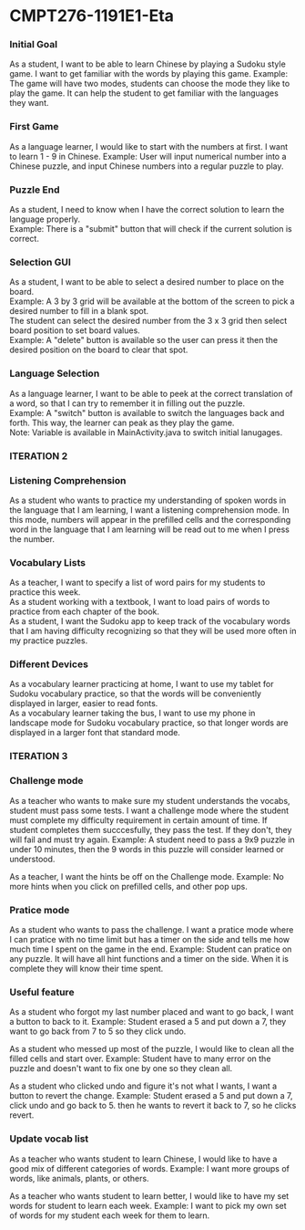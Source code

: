 # CMPT276-1191E1-Eta

### Initial Goal
As a student, I want to be able to learn Chinese by playing a Sudoku style game. I want to get familiar with the words by playing this game.
Example: The game will have two modes, students can choose the mode they like to play the game. It can help the student to get familiar with the languages they want.

### First Game
As a language learner, I would like to start with the numbers at first. I want to learn 1 - 9 in Chinese.
Example: User will input numerical number into a Chinese puzzle, and input Chinese numbers into a regular puzzle to play.

### Puzzle End
As a student, I need to know when I have the correct solution to learn the language properly.  
Example: There is a "submit" button that will check if the current solution is correct.

### Selection GUI
As a student, I want to be able to select a desired number to place on the board.  
Example: A 3 by 3 grid will be available at the bottom of the screen to pick a desired number to fill in a blank spot.  
The student can select the desired number from the 3 x 3 grid then select board position to set board values.  
Example: A "delete" button is available so the user can press it then the desired position on the board to clear that spot.
         

### Language Selection
As a language learner, I want to be able to peek at the correct translation of a word, so that I can try to remember it in filling out the puzzle.  
Example: A "switch" button is available to switch the languages back and forth. This way, the learner can peak as they play the game.  
Note: Variable is available in MainActivity.java to switch initial lanugages.

### ITERATION 2

### Listening Comprehension

As a student who wants to practice my understanding of spoken words in the language that I am learning, I want a listening comprehension mode. In this mode, numbers will appear in the prefilled cells and the corresponding word in the language that I am learning will be read out to me when I press the number.

### Vocabulary Lists

As a teacher, I want to specify a list of word pairs for my students to practice this week.  
As a student working with a textbook, I want to load pairs of words to practice from each chapter of the book.  
As a student, I want the Sudoku app to keep track of the vocabulary words that I am having difficulty recognizing so that they will be used more often in my practice puzzles.

### Different Devices

As a vocabulary learner practicing at home, I want to use my tablet for Sudoku vocabulary practice, so that the words will be conveniently displayed in larger, easier to read fonts.  
As a vocabulary learner taking the bus, I want to use my phone in landscape mode for Sudoku vocabulary practice, so that longer words are displayed in a larger font that standard mode.

### ITERATION 3

### Challenge mode

As a teacher who wants to make sure my student understands the vocabs, student must pass some tests. I want a challenge mode where the student must complete my difficulty requirement in certain amount of time.
If student completes them succcesfully, they pass the test. If they don't, they will fail and must try again.
Example: A student need to pass a 9x9 puzzle in under 10 minutes, then the 9 words in this puzzle will consider learned or understood.

As a teacher, I want the hints be off on the Challenge mode.
Example: No more hints when you click on prefilled cells, and other pop ups.

### Pratice mode

As a student who wants to pass the challenge. I want a pratice mode where I can pratice with no time limit but has a timer on the side and tells me how much time I spent on the game in the end.
Example: Student can pratice on any puzzle. It will have all hint functions and a timer on the side. When it is complete they will know their time spent.

### Useful feature

As a student who forgot my last number placed and want to go back, I want a button to back to it.
Example: Student erased a 5 and put down a 7, they want to go back from 7 to 5 so they click undo.

As a student who messed up most of the puzzle, I would like to clean all the filled cells and start over.
Example: Student have to many error on the puzzle and doesn't want to fix one by one so they clean all.

As a student who clicked undo and figure it's not what I wants, I want a button to revert the change.
Example: Student erased a 5 and put down a 7, click undo and go back to 5. then he wants to revert it back to 7, so he clicks revert.

### Update vocab list

As a teacher who wants student to learn Chinese, I would like to have a good mix of different categories of words.
Example: I want more groups of words, like animals, plants, or others.

As a teacher who wants student to learn better, I would like to have my set words for student to learn each week.
Example: I want to pick my own set of words for my student each week for them to learn. 















